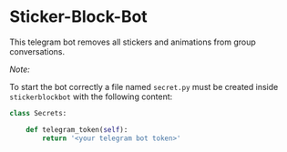 # Sticker-Block-Bot

This telegram bot removes all stickers and animations from group conversations.

_Note:_

To start the bot correctly a file named `secret.py` must be created inside `stickerblockbot` with the following content:

```python
class Secrets:

    def telegram_token(self):
        return '<your telegram bot token>'
```
